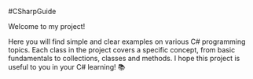 #CSharpGuide   

Welcome to my project! 

Here you will find simple and clear examples on various C# programming topics. Each class in the project covers a specific concept, from basic fundamentals to collections, classes and methods.
I hope this project is useful to you in your C# learning! 📚 
 
